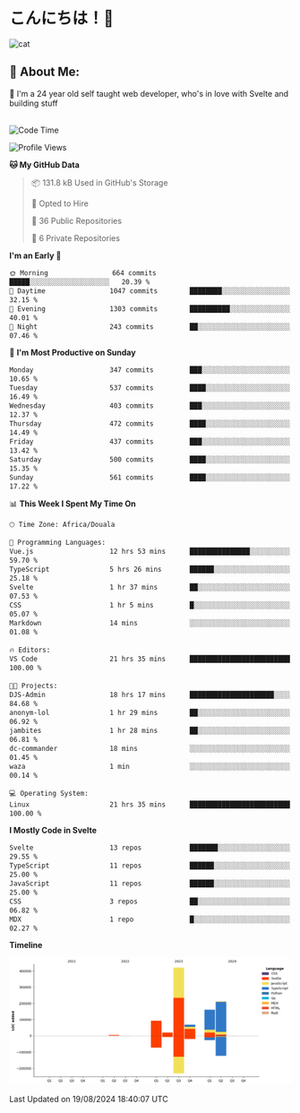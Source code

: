 

# こんにちは！🙂  
![cat](https://github.com/michaelnji/michaelnji/assets/73862378/606e99e9-2c18-4853-8722-991e4af8eae6)

## 💫 About Me:
🙂 I'm a 24 year old self taught web developer, who's in love with Svelte and building stuff <br><br>

<!--START_SECTION:waka-->
![Code Time](http://img.shields.io/badge/Code%20Time-862%20hrs%2035%20mins-blue)

![Profile Views](http://img.shields.io/badge/Profile%20Views-13-blue)

**🐱 My GitHub Data** 

> 📦 131.8 kB Used in GitHub's Storage 
 > 
> 💼 Opted to Hire
 > 
> 📜 36 Public Repositories 
 > 
> 🔑 6 Private Repositories 
 > 
**I'm an Early 🐤** 

```text
🌞 Morning                664 commits         █████░░░░░░░░░░░░░░░░░░░░   20.39 % 
🌆 Daytime                1047 commits        ████████░░░░░░░░░░░░░░░░░   32.15 % 
🌃 Evening                1303 commits        ██████████░░░░░░░░░░░░░░░   40.01 % 
🌙 Night                  243 commits         ██░░░░░░░░░░░░░░░░░░░░░░░   07.46 % 
```
📅 **I'm Most Productive on Sunday** 

```text
Monday                   347 commits         ███░░░░░░░░░░░░░░░░░░░░░░   10.65 % 
Tuesday                  537 commits         ████░░░░░░░░░░░░░░░░░░░░░   16.49 % 
Wednesday                403 commits         ███░░░░░░░░░░░░░░░░░░░░░░   12.37 % 
Thursday                 472 commits         ████░░░░░░░░░░░░░░░░░░░░░   14.49 % 
Friday                   437 commits         ███░░░░░░░░░░░░░░░░░░░░░░   13.42 % 
Saturday                 500 commits         ████░░░░░░░░░░░░░░░░░░░░░   15.35 % 
Sunday                   561 commits         ████░░░░░░░░░░░░░░░░░░░░░   17.22 % 
```


📊 **This Week I Spent My Time On** 

```text
🕑︎ Time Zone: Africa/Douala

💬 Programming Languages: 
Vue.js                   12 hrs 53 mins      ███████████████░░░░░░░░░░   59.70 % 
TypeScript               5 hrs 26 mins       ██████░░░░░░░░░░░░░░░░░░░   25.18 % 
Svelte                   1 hr 37 mins        ██░░░░░░░░░░░░░░░░░░░░░░░   07.53 % 
CSS                      1 hr 5 mins         █░░░░░░░░░░░░░░░░░░░░░░░░   05.07 % 
Markdown                 14 mins             ░░░░░░░░░░░░░░░░░░░░░░░░░   01.08 % 

🔥 Editors: 
VS Code                  21 hrs 35 mins      █████████████████████████   100.00 % 

🐱‍💻 Projects: 
DJS-Admin                18 hrs 17 mins      █████████████████████░░░░   84.68 % 
anonym-lol               1 hr 29 mins        ██░░░░░░░░░░░░░░░░░░░░░░░   06.92 % 
jambites                 1 hr 28 mins        ██░░░░░░░░░░░░░░░░░░░░░░░   06.81 % 
dc-commander             18 mins             ░░░░░░░░░░░░░░░░░░░░░░░░░   01.45 % 
waza                     1 min               ░░░░░░░░░░░░░░░░░░░░░░░░░   00.14 % 

💻 Operating System: 
Linux                    21 hrs 35 mins      █████████████████████████   100.00 % 
```

**I Mostly Code in Svelte** 

```text
Svelte                   13 repos            ███████░░░░░░░░░░░░░░░░░░   29.55 % 
TypeScript               11 repos            ██████░░░░░░░░░░░░░░░░░░░   25.00 % 
JavaScript               11 repos            ██████░░░░░░░░░░░░░░░░░░░   25.00 % 
CSS                      3 repos             ██░░░░░░░░░░░░░░░░░░░░░░░   06.82 % 
MDX                      1 repo              █░░░░░░░░░░░░░░░░░░░░░░░░   02.27 % 
```



**Timeline**

![Lines of Code chart](https://raw.githubusercontent.com/michaelnji/michaelnji/main/assets/bar_graph.png)


 Last Updated on 19/08/2024 18:40:07 UTC
<!--END_SECTION:waka-->
